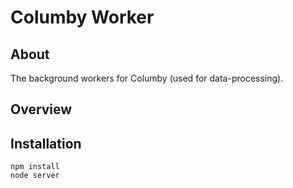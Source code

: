 # Columby Worker

## About
The background workers for Columby (used for data-processing).

## Overview


## Installation 
  
    npm install
    node server
    
